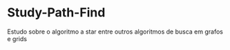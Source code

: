 # Study-Path-Find
Estudo sobre o algoritmo a star entre outros algoritmos de busca em grafos e grids
